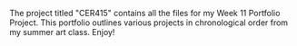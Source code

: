 The project titled "CER415" contains all the files for my Week 11 Portfolio Project. This portfolio outlines various projects in chronological order from my summer art class. Enjoy!
